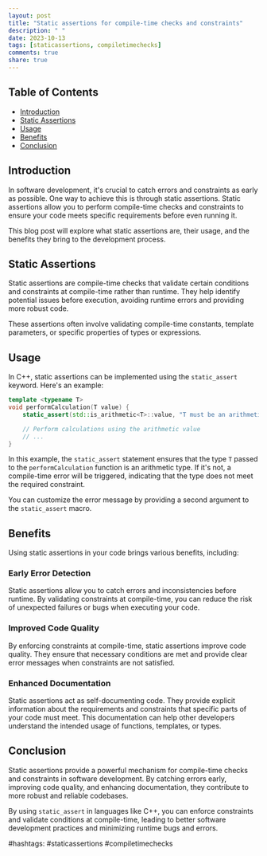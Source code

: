 ```yaml
---
layout: post
title: "Static assertions for compile-time checks and constraints"
description: " "
date: 2023-10-13
tags: [staticassertions, compiletimechecks]
comments: true
share: true
---
```


## Table of Contents

* [Introduction](#introduction)
* [Static Assertions](#static-assertions)
* [Usage](#usage)
* [Benefits](#benefits)
* [Conclusion](#conclusion)

## Introduction

In software development, it's crucial to catch errors and constraints as early as possible. One way to achieve this is through static assertions. Static assertions allow you to perform compile-time checks and constraints to ensure your code meets specific requirements before even running it.

This blog post will explore what static assertions are, their usage, and the benefits they bring to the development process.

## Static Assertions

Static assertions are compile-time checks that validate certain conditions and constraints at compile-time rather than runtime. They help identify potential issues before execution, avoiding runtime errors and providing more robust code.

These assertions often involve validating compile-time constants, template parameters, or specific properties of types or expressions.

## Usage

In C++, static assertions can be implemented using the `static_assert` keyword. Here's an example:

```cpp
template <typename T>
void performCalculation(T value) {
    static_assert(std::is_arithmetic<T>::value, "T must be an arithmetic type");

    // Perform calculations using the arithmetic value
    // ...
}
```

In this example, the `static_assert` statement ensures that the type `T` passed to the `performCalculation` function is an arithmetic type. If it's not, a compile-time error will be triggered, indicating that the type does not meet the required constraint.

You can customize the error message by providing a second argument to the `static_assert` macro.

## Benefits

Using static assertions in your code brings various benefits, including:

### Early Error Detection

Static assertions allow you to catch errors and inconsistencies before runtime. By validating constraints at compile-time, you can reduce the risk of unexpected failures or bugs when executing your code.

### Improved Code Quality

By enforcing constraints at compile-time, static assertions improve code quality. They ensure that necessary conditions are met and provide clear error messages when constraints are not satisfied.

### Enhanced Documentation

Static assertions act as self-documenting code. They provide explicit information about the requirements and constraints that specific parts of your code must meet. This documentation can help other developers understand the intended usage of functions, templates, or types.

## Conclusion

Static assertions provide a powerful mechanism for compile-time checks and constraints in software development. By catching errors early, improving code quality, and enhancing documentation, they contribute to more robust and reliable codebases.

By using `static_assert` in languages like C++, you can enforce constraints and validate conditions at compile-time, leading to better software development practices and minimizing runtime bugs and errors.

#hashtags: #staticassertions #compiletimechecks